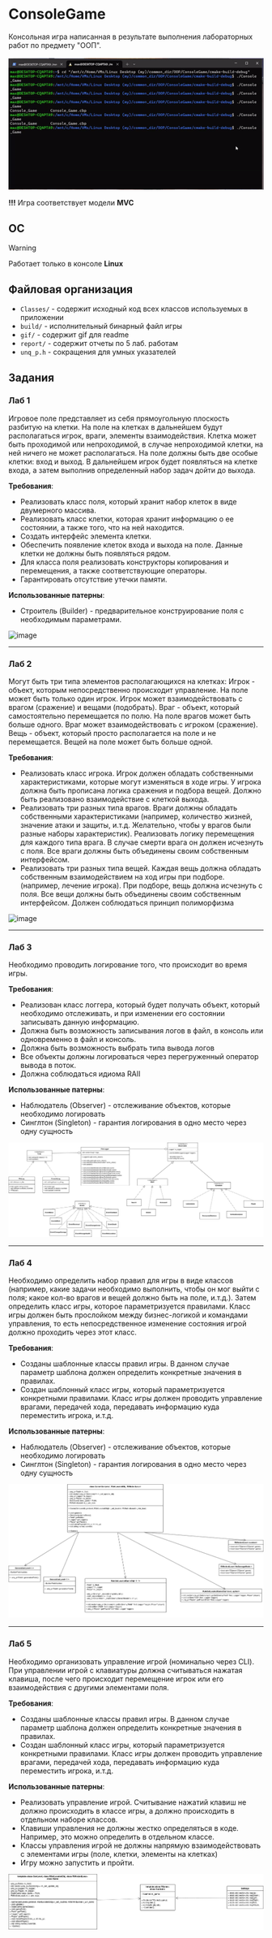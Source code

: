 # ConsoleGame
Консольная игра написанная в результате выполнения лабораторных работ по предмету "ООП". 
<br>
<br>
![](https://github.com/AzMax22/ConsoleGame/blob/main/gif/game.gif)


**!!!** Игра соответствует модели **MVC**

## OC
> [!WARNING]  
> Работает только в консоле **Linux**

## Файловая организация
* `Classes/` - содержит исходный код всех классов используемых в приложении
* `build/` - исполнительный бинарный файл игры 
* `gif/` - содержит gif для readme
* `report/` - содержит отчеты по 5 лаб. работам
* `unq_p.h` - сокращения для умных указателей

## Задания
### Лаб 1
Игровое поле представляет из себя прямоугольную плоскость разбитую
на клетки. На поле на клетках в дальнейшем будут располагаться игрок,
враги, элементы взаимодействия. Клетка может быть проходимой или
непроходимой, в случае непроходимой клетки, на ней ничего не может
располагаться. На поле должны быть две особые клетки: вход и выход. В
дальнейшем игрок будет появляться на клетке входа, а затем выполнив
определенный набор задач дойти до выхода.

**Требования**:
* Реализовать класс поля, который хранит набор клеток в виде
двумерного массива.
* Реализовать класс клетки, которая хранит информацию о ее состоянии,
а также того, что на ней находится.
* Создать интерфейс элемента клетки.
* Обеспечить появление клеток входа и выхода на поле. Данные клетки
не должны быть появляться рядом.
* Для класса поля реализовать конструкторы копирования и
перемещения, а также соответствующие операторы.
* Гарантировать отсутствие утечки памяти.

**Использованные патерны**:
* Строитель (Builder) - предварительное конструирование поля с
необходимым параметрами.

![image](https://github.com/user-attachments/assets/df1aedce-b8b9-4066-a0c9-186ac0ef0aa2)

------
### Лаб 2
Могут быть три типа элементов располагающихся на клетках:
Игрок - объект, которым непосредственно происходит управление. На
поле может быть только один игрок. Игрок может взаимодействовать с
врагом (сражение) и вещами (подобрать).
Враг - объект, который самостоятельно перемещается по полю. На поле
врагов может быть больше одного. Враг может взаимодействовать с игроком
(сражение).
Вещь - объект, который просто располагается на поле и не
перемещается. Вещей на поле может быть больше одной.

**Требования**:
* Реализовать класс игрока. Игрок должен обладать собственными
характеристиками, которые могут изменяться в ходе игры. У игрока
должна быть прописана логика сражения и подбора вещей. Должно
быть реализовано взаимодействие с клеткой выхода.
* Реализовать три разных типа врагов. Враги должны обладать
собственными характеристиками (например, количество жизней,
значение атаки и защиты, и.т.д. Желательно, чтобы у врагов были
разные наборы характеристик). Реализовать логику перемещения для
каждого типа врага. В случае смерти врага он должен исчезнуть с поля.
Все враги должны быть объединены своим собственным интерфейсом.
* Реализовать три разных типа вещей. Каждая вещь должна обладать
собственным взаимодействием на ход игры при подборе. (например,
лечение игрока). При подборе, вещь должна исчезнуть с поля. Все вещи
должны быть объединены своим собственным интерфейсом.
Должен соблюдаться принцип полиморфизма

![image](https://github.com/user-attachments/assets/7f2e72d0-2a96-4346-a745-77b7f451f12a)


------
### Лаб 3
Необходимо проводить логирование того, что происходит во время
игры.

**Требования**:
* Реализован класс логгера, который будет получать объект, который
необходимо отслеживать, и при изменении его состоянии
записывать данную информацию.
* Должна быть возможность записывания логов в файл, в консоль или
одновременно в файл и консоль.
* Должна быть возможность выбрать типа вывода логов
* Все объекты должны логироваться через перегруженный оператор
вывода в поток.
* Должна соблюдаться идиома RAII

**Использованные патерны**:
* Наблюдатель (Observer) - отслеживание объектов, которые
необходимо логировать
* Синглтон (Singleton) - гарантия логирования в одно место через одну
сущность

![UML3](https://github.com/AzMax22/ConsoleGame/blob/main/report/Lab3/Untitled%20Diagram%20(2).png)

------
### Лаб 4
Необходимо определить набор правил для игры в виде классов
(например, какие задачи необходимо выполнить, чтобы он мог выйти с поля;
какое кол-во врагов и вещей должно быть на поле, и.т.д.). Затем определить
класс игры, которое параметризуется правилами. Класс игры должен быть
прослойком между бизнес-логикой и командами управления, то есть
непосредственное изменение состояния игрой должно проходить через этот
класс.

**Требования**:
* Созданы шаблонные классы правил игры. В данном случае параметр
шаблона должен определить конкретные значения в правилах.
* Создан шаблонный класс игры, который параметризуется конкретными
правилами. Класс игры должен проводить управление врагами, передачей
хода, передавать информацию куда переместить игрока, и.т.д.

**Использованные патерны**:
* Наблюдатель (Observer) - отслеживание объектов, которые
необходимо логировать
* Синглтон (Singleton) - гарантия логирования в одно место через одну
сущность

![UML4](https://github.com/AzMax22/ConsoleGame/blob/main/report/Lab4/Untitled%20Diagram%20(2).png)



------
### Лаб 5
Необходимо организовать управление игрой (номинально через CLI). При управлении игрой с клавиатуры должна считываться нажатая клавиша, после чего происходит перемещение игрок или его взаимодействия с другими элементами поля.

**Требования**:
* Созданы шаблонные классы правил игры. В данном случае параметр
шаблона должен определить конкретные значения в правилах.
* Создан шаблонный класс игры, который параметризуется конкретными
правилами. Класс игры должен проводить управление врагами, передачей
хода, передавать информацию куда переместить игрока, и.т.д.

**Использованные патерны**:
* Реализовать управление игрой. Считывание нажатий клавиш не должно происходить в классе игры, а должно происходить в отдельном наборе классов. 
* Клавиши управления не должны жестко определяться в коде. Например, это можно определить в отдельном классе.
* Классы управления игрой не должны напрямую взаимодействовать с элементами игры (поле, клетки, элементы на клетках)
* Игру можно запустить и пройти.

![UML5](https://github.com/AzMax22/ConsoleGame/blob/main/report/Lab5/Untitled%20Diagram.png)


